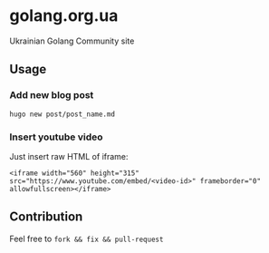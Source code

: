 # golang.org.ua

Ukrainian Golang Community site

## Usage

### Add new blog post

```
hugo new post/post_name.md
```

### Insert youtube video

Just insert raw HTML of iframe:

```
<iframe width="560" height="315" src="https://www.youtube.com/embed/<video-id>" frameborder="0" allowfullscreen></iframe>
```

## Contribution

Feel free to `fork && fix && pull-request`
